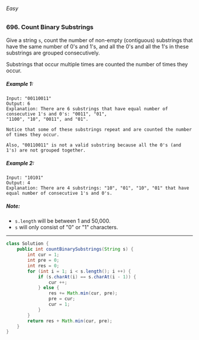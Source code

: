 ###### Easy

### 696. Count Binary Substrings

Give a string `s`, count the number of non-empty (contiguous) substrings that have the same number of 0's and 1's, and all the 0's and all the 1's in these substrings are grouped consecutively.

Substrings that occur multiple times are counted the number of times they occur.

##### Example 1:
```
Input: "00110011"
Output: 6
Explanation: There are 6 substrings that have equal number of consecutive 1's and 0's: "0011", "01", 
"1100", "10", "0011", and "01".

Notice that some of these substrings repeat and are counted the number of times they occur.

Also, "00110011" is not a valid substring because all the 0's (and 1's) are not grouped together.
```
##### Example 2:
```
Input: "10101"
Output: 4
Explanation: There are 4 substrings: "10", "01", "10", "01" that have equal number of consecutive 1's and 0's.
```
##### Note:

- `s.length` will be between 1 and 50,000.
- `s` will only consist of "0" or "1" characters.

***

```java
class Solution {
    public int countBinarySubstrings(String s) {
        int cur = 1;
        int pre = 0;
        int res = 0;
        for (int i = 1; i < s.length(); i ++) {
            if (s.charAt(i) == s.charAt(i - 1)) {
                cur ++;
            } else {
                res += Math.min(cur, pre);
                pre = cur;
                cur = 1;
            }
        }
        return res + Math.min(cur, pre);
    }
}
```
